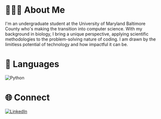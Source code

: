 # 👩🏻‍💻 About Me
I'm an undergraduate student at the University of Maryland Baltimore County who's making the transition into computer science. With my background in biology, I bring a unique perspective, applying scientific methodologies to the problem-solving nature of coding. I am drawn by the limitless potential of technology and how impactful it can be.

# 👾 Languages
![Python](https://img.shields.io/badge/python-3670A0?style=plastic&logo=python&logoColor=ffdd54)

# 🌐 Connect
[![LinkedIn](https://img.shields.io/badge/LinkedIn-%230077B5.svg?logo=linkedin&logoColor=white)](https://linkedin.com/in/nuhaaajamu/) 



<!-- Proudly created with GPRM ( https://gprm.itsvg.in ) -->
